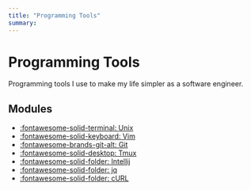 ```yaml
---
title: "Programming Tools"
summary:
---
```


Programming Tools
===

Programming tools I use to make my life simpler as a software engineer.

Modules
---

- [:fontawesome-solid-terminal: Unix](unix/index.md)
- [:fontawesome-solid-keyboard: Vim](vim/index.md)
- [:fontawesome-brands-git-alt: Git](git/index.md)
- [:fontawesome-solid-desktop: Tmux](tmux/index.md)
- [:fontawesome-solid-folder: Intellij](intellij/index.md)
- [:fontawesome-solid-folder: jq](jq/index.md)
- [:fontawesome-solid-folder: cURL](curl/index.md)
